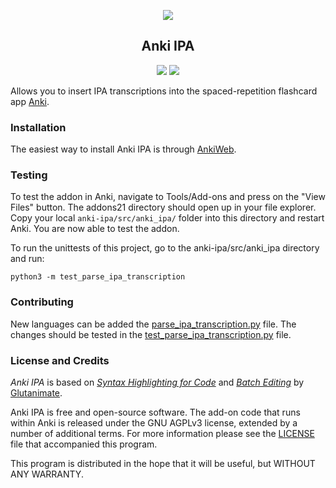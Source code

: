 <p align="center"><img src="https://raw.githubusercontent.com/martyngal/anki-ipa/master/screenshots/new_screenshot_1.jpg"></p>

<h2 align="center">Anki IPA</h2>
<p align="center">
<a title="License: GNU AGPLv3" href="https://github.com/m-rtin/anki-ipa/blob/master/LICENSE"><img  src="https://img.shields.io/badge/license-GNU AGPLv3-green.svg"></a>
<a title="Rate on AnkiWeb" href="https://ankiweb.net/shared/info/799647424"><img src="https://glutanimate.com/logos/ankiweb-rate.svg"></a><br>
</p>


Allows you to insert IPA transcriptions into the spaced-repetition flashcard app [Anki](https://apps.ankiweb.net/).

### Installation

The easiest way to install Anki IPA is through [AnkiWeb](https://ankiweb.net/shared/info/799647424).


### Testing

To test the addon in Anki, navigate to Tools/Add-ons and press on the "View Files" button. The addons21 directory should open up in your file explorer. Copy your local `anki-ipa/src/anki_ipa/` folder into this directory and restart Anki. You are now able to test the addon.  

To run the unittests of this project, go to the anki-ipa/src/anki_ipa directory and run: 

`python3 -m test_parse_ipa_transcription`

### Contributing 

New languages can be added the [parse_ipa_transcription.py](https://github.com/m-rtin/anki-ipa/blob/master/src/anki_ipa/parse_ipa_transcription.py) file. The changes should be tested in the [test_parse_ipa_transcription.py](https://github.com/m-rtin/anki-ipa/blob/master/src/anki_ipa/test_parse_ipa_transcription.py) file.

### License and Credits

*Anki IPA* is based on [*Syntax Highlighting for Code*](https://ankiweb.net/shared/info/1463041493) and [*Batch Editing*](https://ankiweb.net/shared/info/291119185) by [Glutanimate](https://github.com/glutanimate). 

Anki IPA is free and open-source software. The add-on code that runs within Anki is released under the GNU AGPLv3 license, extended by a number of additional terms. For more information please see the [LICENSE](https://github.com/m-rtin/anki-ipa/blob/master/LICENSE) file that accompanied this program.

This program is distributed in the hope that it will be useful, but WITHOUT ANY WARRANTY.
